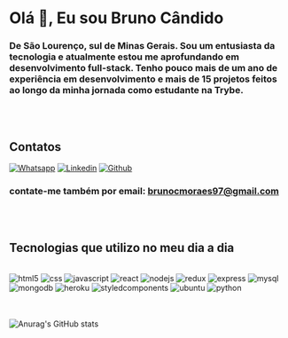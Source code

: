 # Olá 👋, Eu sou Bruno Cândido
### De São Lourenço, sul de Minas Gerais. Sou um entusiasta da tecnologia e atualmente estou me aprofundando em desenvolvimento full-stack. Tenho pouco mais de um ano de experiência em desenvolvimento e mais de 15 projetos feitos ao longo da minha jornada como estudante na Trybe.
<br/>
<br/>

## Contatos

[![Whatsapp](https://img.shields.io/badge/WhatsApp-25D366?style=for-the-badge&logo=whatsapp&logoColor=white)](https://api.whatsapp.com/send?phone=5535988196563&text=)
[![Linkedin](https://img.shields.io/badge/LinkedIn-0077B5?style=for-the-badge&logo=linkedin&logoColor=white)](https://www.linkedin.com/in/brunocandido-developer/)
[![Github](https://img.shields.io/badge/GitHub-100000?style=for-the-badge&logo=github&logoColor=white)](https://github.com/brunocdeveloper)
### contate-me também por email: brunocmoraes97@gmail.com


<br/>
<br/>


## Tecnologias que utilizo no meu dia a dia

<br>

<div style="display: inline_block">
  <img alt="html5" src="https://img.shields.io/badge/HTML5-E34F26?style=for-the-badge&logo=html5&logoColor=white"/>
  <img alt="css" src="https://img.shields.io/badge/CSS3-1572B6?style=for-the-badge&logo=css3&logoColor=white"/>
  <img alt="javascript" src="https://img.shields.io/badge/JavaScript-323330?style=for-the-badge&logo=javascript&logoColor=F7DF1E"/>
  <img alt="react" src="https://img.shields.io/badge/React-20232A?style=for-the-badge&logo=react&logoColor=61DAFB"/>
  <img alt="nodejs" src="https://img.shields.io/badge/Node.js-43853D?style=for-the-badge&logo=node.js&logoColor=white"/>
  <img alt="redux" src="https://img.shields.io/badge/Redux-593D88?style=for-the-badge&logo=redux&logoColor=white"/>
  <img alt="express" src="https://img.shields.io/badge/Express.js-404D59?style=for-the-badge"/>
  <img alt="mysql" src="https://img.shields.io/badge/MySQL-00000F?style=for-the-badge&logo=mysql&logoColor=white"/>
  <img alt="mongodb" src="https://img.shields.io/badge/MongoDB-4EA94B?style=for-the-badge&logo=mongodb&logoColor=white"/>
  <img alt="heroku" src="https://img.shields.io/badge/Heroku-430098?style=for-the-badge&logo=heroku&logoColor=white"/>
  <img alt="styledcomponents" src="https://img.shields.io/badge/styled--components-DB7093?style=for-the-badge&logo=styled-components&logoColor=white"/>
  <img alt="ubuntu" src="https://img.shields.io/badge/Ubuntu-E95420?style=for-the-badge&logo=ubuntu&logoColor=white"/>
  <img alt="python" src="https://img.shields.io/badge/Python-14354C?style=for-the-badge&logo=python&logoColor=white"/>
</div>

<br/>
<br/>

![Anurag's GitHub stats](https://github-readme-stats.vercel.app/api?username=brunocdeveloper&show_icons=true&theme=tokyonight)
